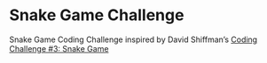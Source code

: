 # Snake Game Challenge

Snake Game Coding Challenge inspired by David Shiffman’s [Coding Challenge #3: Snake Game](https://www.youtube.com/watch?v=AaGK-fj-BAM)